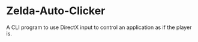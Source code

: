 # Zelda-Auto-Clicker
A CLI program to use DirectX input to control an application as if the player is.
